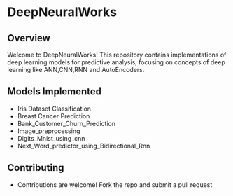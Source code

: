 # DeepNeuralWorks

## Overview
Welcome to DeepNeuralWorks! This repository contains implementations of deep learning models for predictive analysis, focusing on concepts of deep learning like ANN,CNN,RNN and AutoEncoders.

## Models Implemented

- Iris Dataset Classification
- Breast Cancer Prediction
- Bank_Customer_Churn_Prediction
- Image_preprocessing
- Digits_Mnist_using_cnn
- Next_Word_predictor_using_Bidirectional_Rnn

## Contributing

- Contributions are welcome! Fork the repo and submit a pull request.
